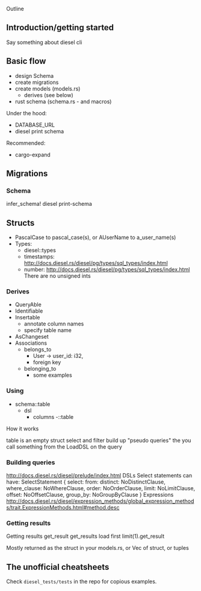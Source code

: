 

Outline

## Introduction/getting started

Say something about diesel cli 

## Basic flow

- design Schema
- create migrations
- create models (models.rs)
  - derives (see below)
- rust schema (schema.rs - and macros)

Under the hood:

- DATABASE_URL
- diesel print schema

Recommended:
- cargo-expand

## Migrations

### Schema

infer_schema!
	diesel print-schema

## Structs

- PascalCase to pascal_case(s), or AUserName to a_user_name(s)
- Types:
   - diesel::types
   - timestamps: http://docs.diesel.rs/diesel/pg/types/sql_types/index.html
   - number: http://docs.diesel.rs/diesel/pg/types/sql_types/index.html
     There are no unsigned ints
     
### Derives

- QueryAble
- Identifiable
- Insertable
  - annotate column names
  - specify table name
- AsChangeset
- Associations     
  - belongs_to
    - User -> user_id: i32,
    - foreign key 
  - belonging_to
    -	some examples
        
### Using

 - schema::table
	  - dsl
		  - columns
      -::table
      
How it works

table is an empty struct
select and filter build up "pseudo queries"
the you call something from the LoadDSL on the query

### Building queries

http://docs.diesel.rs/diesel/prelude/index.html
	DSLs
Select statements can have:
	SelectStatement {
	    select: 
	    from: 
	    distinct: NoDistinctClause,
	    where_clause: NoWhereClause,
	    order: NoOrderClause,
	    limit: NoLimitClause,
	    offset: NoOffsetClause,
	    group_by: NoGroupByClause
	}
Expressions
	http://docs.diesel.rs/diesel/expression_methods/global_expression_methods/trait.ExpressionMethods.html#method.desc      

### Getting results

Getting results
	get_result
	get_results
	load
	first
		limit(1).get_result
		
Mostly returned as the struct in your models.rs, or Vec of struct, or tuples		

## The unofficial cheatsheets

Check `diesel_tests/tests` in the repo for copious examples.




